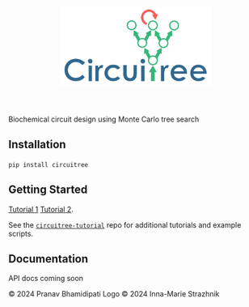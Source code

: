 <h1 align="center">
<img src="https://raw.githubusercontent.com/pranav-bhamidipati/circuitree/main/logo.png" width="300">
</h1><br>

Biochemical circuit design using Monte Carlo tree search

## Installation

```pip install circuitree```

## Getting Started

[Tutorial 1](https://githubtocolab.com/pranav-bhamidipati/circuitree-tutorial/blob/main/src/tutorial-1-getting-started.ipynb)
[Tutorial 2](https://githubtocolab.com/pranav-bhamidipati/circuitree-tutorial/blob/main/src/tutorial-2-mcts-in-parallel.ipynb). 

See the [`circuitree-tutorial`](https://github.com/pranav-bhamidipati/circuitree-tutorial) repo for additional tutorials and example scripts.

## Documentation

API docs coming soon


© 2024 Pranav Bhamidipati
Logo © 2024 Inna-Marie Strazhnik 
